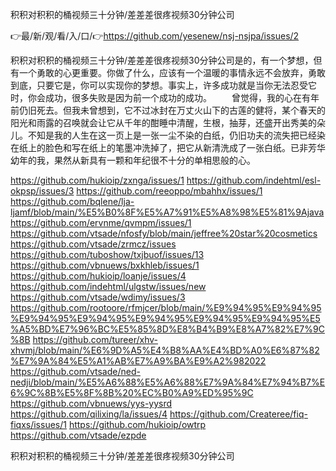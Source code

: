 积积对积积的桶视频三十分钟/差差差很疼视频30分钟公司

👉最/新/观/看/入/口/👉https://github.com/yesenew/nsj-nsjpa/issues/2

积积对积积的桶视频三十分钟/差差差很疼视频30分钟公司是的，有一个梦想，但有一个勇敢的心更重要。你做了什么，应该有一个温暖的事情永远不会放弃，勇敢到底，只要它是，你可以实现你的梦想。事实上，许多成功就是当你无法忍受它时，你会成功，很多失败是因为前一个成功的成功。
　　曾觉得，我的心在有年前仍旧死去。但我未曾想到，它不过冰封在万丈火山下的古莲的健将，某个春天的阳光和雨露的召唤就会让它从千年的酣睡中清醒，生根，抽芽，还盛开出秀美的朵儿。不知是我的人生在这一页上是一张一尘不染的白纸，仍旧功夫的流失把已经染在纸上的脸色和写在纸上的笔墨冲洗掉了，把它从新清洗成了一张白纸。已非芳华幼年的我，果然从新具有一颗和年纪很不十分的单相思般的心。


https://github.com/hukioip/zxnga/issues/1
https://github.com/indehtml/esl-okpsp/issues/3
https://github.com/reeoppo/mbahhx/issues/1
https://github.com/bqlene/lja-ljamf/blob/main/%E5%B0%8F%E5%A7%91%E5%A8%98%E5%81%9Ajava
https://github.com/ervnme/qvmpm/issues/1
https://github.com/vtsade/nfosfy/blob/main/jeffree%20star%20cosmetics
https://github.com/vtsade/zrmcz/issues
https://github.com/tuboshow/txjbuof/issues/13
https://github.com/vbnuews/bxkhleb/issues/1
https://github.com/hukioip/loanje/issues/4
https://github.com/indehtml/ulgstw/issues/new
https://github.com/vtsade/wdimy/issues/3
https://github.com/rootoore/rfmjcer/blob/main/%E9%94%95%E9%94%95%E9%94%95%E9%94%95%E9%94%95%E9%94%95%E9%94%95%E5%A5%BD%E7%96%BC%E5%85%8D%E8%B4%B9%E8%A7%82%E7%9C%8B
https://github.com/tureer/xhv-xhvmj/blob/main/%E6%9D%A5%E4%B8%AA%E4%BD%A0%E6%87%82%E7%9A%84%E5%A1%AB%E7%A9%BA%E9%A2%982022
https://github.com/vtsade/ned-nedji/blob/main/%E5%A6%88%E5%A6%88%E7%9A%84%E7%94%B7%E6%9C%8B%E5%8F%8B%20%EC%B0%A9%ED%95%9C
https://github.com/vbnuews/yys-yysrd
https://github.com/qilixing/la/issues/4
https://github.com/Createree/fiq-fiqxs/issues/1
https://github.com/hukioip/owtrp
https://github.com/vtsade/ezpde

积积对积积的桶视频三十分钟/差差差很疼视频30分钟公司
